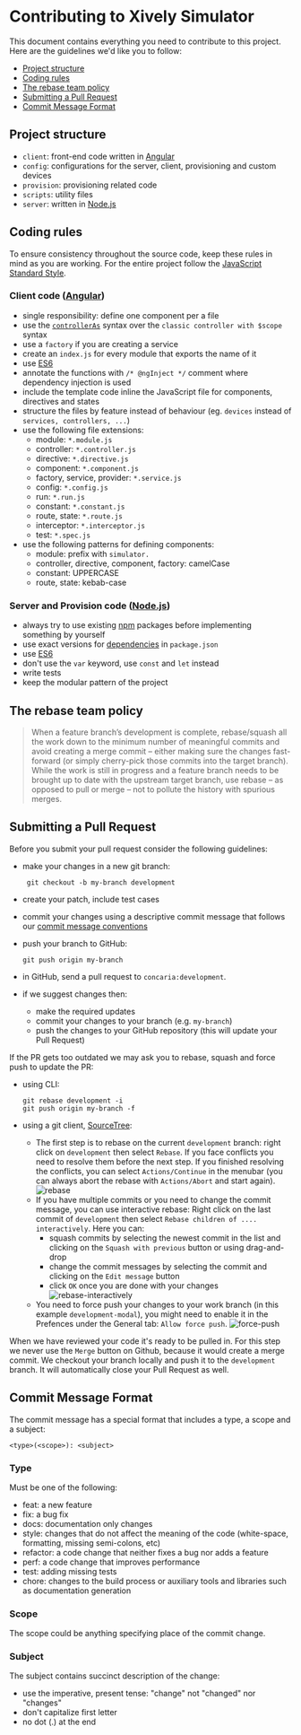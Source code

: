 # Contributing to Xively Simulator

This document contains everything you need to contribute to this project.
Here are the guidelines we'd like you to follow:
- [Project structure](#project-structure)
- [Coding rules](#coding-rules)
- [The rebase team policy](#the-rebase-team-policy)
- [Submitting a Pull Request](#submitting-a-pull-request)
- [Commit Message Format](#commit-message-format)

## Project structure

- `client`: front-end code written in [Angular](https://angularjs.org/)
- `config`: configurations for the server, client, provisioning and custom devices
- `provision`: provisioning related code
- `scripts`: utility files
- `server`: written in [Node.js](https://nodejs.org/en/)

## Coding rules

To ensure consistency throughout the source code, keep these rules in mind as you are working.
For the entire project follow the [JavaScript Standard Style](http://standardjs.com/).

### Client code ([Angular](https://angularjs.org/))

- single responsibility: define one component per a file
- use the [`controllerAs`](https://docs.angularjs.org/api/ng/directive/ngController) syntax over the `classic controller with $scope` syntax
- use a `factory` if you are creating a service
- create an `index.js` for every module that exports the name of it
- use [ES6](https://babeljs.io/docs/learn-es2015/)
- annotate the functions with `/* @ngInject */` comment where dependency injection is used
- include the template code inline the JavaScript file for components, directives and states
- structure the files by feature instead of behaviour (eg. `devices` instead of `services, controllers, ...`)
- use the following file extensions:
  - module: `*.module.js`
  - controller: `*.controller.js`
  - directive: `*.directive.js`
  - component: `*.component.js`
  - factory, service, provider: `*.service.js`
  - config: `*.config.js`
  - run: `*.run.js`
  - constant: `*.constant.js`
  - route, state: `*.route.js`
  - interceptor: `*.interceptor.js`
  - test: `*.spec.js`
- use the following patterns for defining components:
  - module: prefix with `simulator.`
  - controller, directive, component, factory: camelCase
  - constant: UPPERCASE
  - route, state: kebab-case

### Server and Provision code ([Node.js](https://nodejs.org/en/))

- always try to use existing [npm](npmjs.com) packages before implementing something by yourself
- use exact versions for [dependencies](https://docs.npmjs.com/files/package.json#dependencies) in `package.json`
- use [ES6](https://babeljs.io/docs/learn-es2015/)
- don't use the `var` keyword, use `const` and `let` instead
- write tests
- keep the modular pattern of the project

## The rebase team policy
 
> When a feature branch’s development is complete, rebase/squash all the work down to the minimum number of meaningful commits and avoid creating a merge commit – either making sure the changes fast-forward (or simply cherry-pick those commits into the target branch).
> While the work is still in progress and a feature branch needs to be brought up to date with the upstream target branch, use rebase – as opposed to pull or merge – not to pollute the history with spurious merges.

## Submitting a Pull Request

Before you submit your pull request consider the following guidelines:

- make your changes in a new git branch:
  ```shell
   git checkout -b my-branch development
  ```

- create your patch, include test cases

- commit your changes using a descriptive commit message that follows our [commit message conventions](#commit-message-format)

- push your branch to GitHub:
  ```shell
  git push origin my-branch
  ```

- in GitHub, send a pull request to `concaria:development`.

- if we suggest changes then:
  - make the required updates
  - commit your changes to your branch (e.g. `my-branch`)
  - push the changes to your GitHub repository (this will update your Pull Request)

If the PR gets too outdated we may ask you to rebase, squash and force push to update the PR:

- using CLI:
  ```shell
  git rebase development -i
  git push origin my-branch -f
  ```
  
- using a git client, [SourceTree](https://www.sourcetreeapp.com/):

  - The first step is to rebase on the current `development` branch: right click on `development` then select `Rebase`. If you face conflicts you need to resolve them before the next step. If you finished resolving the conflicts, you can select `Actions/Continue` in the menubar (you can always abort the rebase with `Actions/Abort` and start again).
  ![rebase](https://www.dropbox.com/s/0fjxkiy7r45jcjq/rebase.png?dl=1)
  - If you have multiple commits or you need to change the commit message, you can use interactive rebase: Right click on the last commit of `development` then select `Rebase children of .... interactively`. Here you can:
    - squash commits by selecting the newest commit in the list and clicking on the `Squash with previous` button or using drag-and-drop
    - change the commit messages by selecting the commit and clicking on the `Edit message` button
    - click `OK` once you are done with your changes
  ![rebase-interactively](https://www.dropbox.com/s/jfwasz6jtg4rj9o/rebase-interactively.png?dl=1)
  - You need to force push your changes to your work branch (in this example `development-modal`), you might need to enable it in the Prefences under the General tab: `Allow force push`.
  ![force-push](https://www.dropbox.com/s/lds1anq6cjdrpqc/force-push.png?dl=1)
  
When we have reviewed your code it's ready to be pulled in. For this step we never use the `Merge` button on Github, because it would create a merge commit. We checkout your branch locally and push it to the `development` branch. It will automatically close your Pull Request as well.   

## Commit Message Format

The commit message has a special format that includes a type, a scope and a subject:
```
<type>(<scope>): <subject>
``` 

### Type

Must be one of the following:

- feat: a new feature
- fix: a bug fix
- docs: documentation only changes
- style: changes that do not affect the meaning of the code (white-space, formatting, missing semi-colons, etc)
- refactor: a code change that neither fixes a bug nor adds a feature
- perf: a code change that improves performance
- test: adding missing tests
- chore: changes to the build process or auxiliary tools and libraries such as documentation generation

### Scope

The scope could be anything specifying place of the commit change.

### Subject

The subject contains succinct description of the change:

- use the imperative, present tense: "change" not "changed" nor "changes"
- don't capitalize first letter
- no dot (.) at the end
